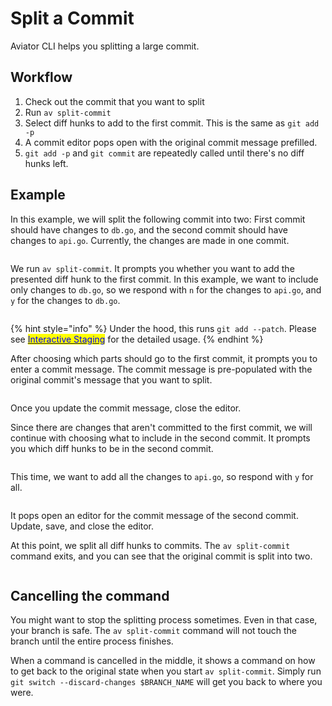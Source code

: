 # Split a Commit

Aviator CLI helps you splitting a large commit.

## Workflow

1. Check out the commit that you want to split
2. Run `av split-commit`
3. Select diff hunks to add to the first commit. This is the same as `git add -p`
4. A commit editor pops open with the original commit message prefilled.
5. `git add -p` and `git commit` are repeatedly called until there's no diff hunks left.

## Example

In this example, we will split the following commit into two: First commit should have changes to `db.go`, and the second commit should have changes to `api.go`. Currently, the changes are made in one commit.

<figure><img src="../../.gitbook/assets/split_1.png" alt=""><figcaption></figcaption></figure>

We run `av split-commit`. It prompts you whether you want to add the presented diff hunk to the first commit. In this example, we want to include only changes to `db.go`, so we respond with `n` for the changes to `api.go`, and `y` for the changes to `db.go`.

<figure><img src="../../.gitbook/assets/split_2.png" alt=""><figcaption></figcaption></figure>

{% hint style="info" %}
Under the hood, this runs `git add --patch`. Please see [<mark style="color:blue;">Interactive Staging</mark>](https://git-scm.com/book/en/v2/Git-Tools-Interactive-Staging) for the detailed usage.
{% endhint %}

After choosing which parts should go to the first commit, it prompts you to enter a commit message. The commit message is pre-populated with the original commit's message that you want to split.

<figure><img src="../../.gitbook/assets/split_3.png" alt=""><figcaption></figcaption></figure>

Once you update the commit message, close the editor.

Since there are changes that aren't committed to the first commit, we will continue with choosing what to include in the second commit. It prompts you which diff hunks to be in the second commit.

<figure><img src="../../.gitbook/assets/split_4.png" alt=""><figcaption></figcaption></figure>

This time, we want to add all the changes to `api.go`, so respond with `y` for all.

<figure><img src="../../.gitbook/assets/split_5.png" alt=""><figcaption></figcaption></figure>

It pops open an editor for the commit message of the second commit. Update, save, and close the editor.

At this point, we split all diff hunks to commits. The `av split-commit` command exits, and you can see that the original commit is split into two.

<figure><img src="../../.gitbook/assets/split_6.png" alt=""><figcaption></figcaption></figure>

## Cancelling the command

You might want to stop the splitting process sometimes. Even in that case, your branch is safe. The `av split-commit` command will not touch the branch until the entire process finishes.

When a command is cancelled in the middle, it shows a command on how to get back to the original state when you start `av split-commit`. Simply run `git switch --discard-changes $BRANCH_NAME` will get you back to where you were.

<figure><img src="../../.gitbook/assets/split_fail_1.png" alt=""><figcaption></figcaption></figure>

